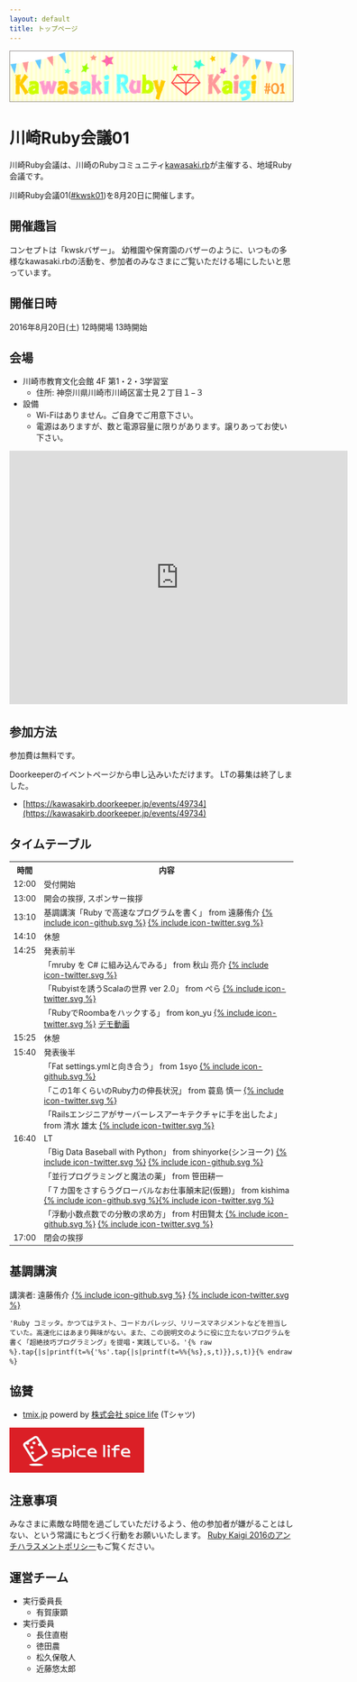 ```yaml
---
layout: default
title: トップページ
---
```


![Kawasaki Ruby Kaigi 01](images/kawasaki_ruby_kaigi_02.jpg)

# 川崎Ruby会議01

川崎Ruby会議は、川崎のRubyコミュニティ[kawasaki.rb](http://kawasakirb.github.io/)が主催する、地域Ruby会議です。

川崎Ruby会議01([#kwsk01](https://twitter.com/search?f=realtime&q=%23kwsk01))を8月20日に開催します。

## 開催趣旨

コンセプトは「kwskバザー」。
幼稚園や保育園のバザーのように、いつもの多様なkawasaki.rbの活動を、参加者のみなさまにご覧いただける場にしたいと思っています。

## 開催日時

2016年8月20日(土) 12時開場 13時開始

## 会場

* 川崎市教育文化会館 4F 第1・2・3学習室
  * 住所: 神奈川県川崎市川崎区富士見２丁目１−３
* 設備
  * Wi-Fiはありません。ご自身でご用意下さい。
  * 電源はありますが、数と電源容量に限りがあります。譲りあってお使い下さい。

<div class="ggmap">
  <iframe src="https://www.google.com/maps/embed?pb=!1m14!1m8!1m3!1d12987.907302059748!2d139.69473690466316!3d35.52957035766773!3m2!1i1024!2i768!4f13.1!3m3!1m2!1s0x0%3A0x14537f5563649465!2z5bed5bSO5biC5pWZ6IKy5paH5YyW5Lya6aSo!5e0!3m2!1sja!2sjp!4v1467905316788" width="600" height="450" frameborder="0" style="border:0" allowfullscreen></iframe>
</div>

## 参加方法

参加費は無料です。

Doorkeeperのイベントページから申し込みいただけます。
LTの募集は終了しました。

* [https://kawasakirb.doorkeeper.jp/events/49734](https://kawasakirb.doorkeeper.jp/events/49734)

## タイムテーブル

<table>
  <tr>
    <th>時間</th>
    <th>内容</th>
  </tr>
  <tr>
    <td>12:00</td>
    <td>受付開始</td>
  </tr>
  <tr>
    <td>13:00</td>
    <td>開会の挨拶, スポンサー挨拶</td>
  </tr>
  <tr>
    <td>13:10</td>
    <td>基調講演「Ruby で高速なプログラムを書く」 from 遠藤侑介 
      <a href="https://github.com/mame"><span class="icon icon--github">{% include icon-github.svg %}</span></a>
      <a href="https://twitter.com/mametter"><span class="icon icon--twitter">{% include icon-twitter.svg %}</span></a>
      <span class="icon"><a href="https://www.youtube.com/watch?v=NHXaH3pkk-M&index=1&list=PLFhrObr2eyduqJ6OgK0SXxWC6SE-3MJ7K"><i class='fa fa-youtube'></i></a></span>
      <span class="icon"><a href="http://www.slideshare.net/mametter/ruby-65182128"><i class='fa fa-slideshare'></i></a></span>
    </td>
  </tr>
  <tr>
    <td>14:10</td>
    <td>休憩</td>
  </tr>
  <tr>
    <td>14:25</td>
    <td>発表前半</td>
  </tr>
  <tr>
    <td></td>
    <td>「mruby を C# に組み込んでみる」 from 秋山 亮介 
      <a href="https://twitter.com/kechako"><span class="icon icon--twitter">{% include icon-twitter.svg %}</span></a>
      <span class="icon"><a href="https://www.youtube.com/watch?v=GpEru8yI4cI&list=PLFhrObr2eyduqJ6OgK0SXxWC6SE-3MJ7K&index=2"><i class='fa fa-youtube'></i></a></span>
      <span class="icon"><a href="http://www.slideshare.net/kechako/mruby-c"><i class='fa fa-slideshare'></i></a></span>
    </td>
  </tr>
  <tr>
    <td></td>
    <td>「Rubyistを誘うScalaの世界 ver 2.0」 from ぺら 
      <a href="https://twitter.com/Peranikov"><span class="icon icon--twitter">{% include icon-twitter.svg %}</span></a>
      <span class="icon"><a href="https://www.youtube.com/watch?v=GQCiJ-LF0p0&index=3&list=PLFhrObr2eyduqJ6OgK0SXxWC6SE-3MJ7K"><i class='fa fa-youtube'></i></a></span>
      <span class="icon"><a href="http://www.slideshare.net/yutomatsukubo/rubyistscala-20-65178203"><i class='fa fa-slideshare'></i></a></span>
    </td>
  </tr>
  <tr>
    <td></td>
    <td>
      「RubyでRoombaをハックする」 from kon_yu 
      <a href="https://twitter.com/kon_yu"><span class="icon icon--twitter">{% include icon-twitter.svg %}</span></a>
      <span class="icon"><a href="https://www.youtube.com/watch?v=6-YBuQ8n1OE&index=4&list=PLFhrObr2eyduqJ6OgK0SXxWC6SE-3MJ7K"><i class='fa fa-youtube'></i></a></span>
      <span class="icon"><a href="http://www.slideshare.net/kon_yu/rubyroomba"><i class='fa fa-slideshare'></i></a></span>
      <span><a href="https://www.youtube.com/watch?v=NQ9qcvOxfJk">デモ動画</a></span>
    </td>
  </tr>
  <tr>
    <td>15:25</td>
    <td>休憩</td>
  </tr>
  <tr>
    <td>15:40</td>
    <td>発表後半</td>
  </tr>
  <tr>
    <td></td>
    <td>
      「Fat settings.ymlと向き合う」 from 1syo 
      <a href="https://github.com/1syo"><span class="icon icon--github">{% include icon-github.svg %}</span></a>
      <span class="icon"><a href="https://www.youtube.com/watch?v=FkEOuk0LJS4"><i class='fa fa-youtube'></i></a></span>
    </td>
  </tr>
  <tr>
    <td></td>
    <td>
      「この1年くらいのRuby力の伸長状況」 from 蓑島 慎一 
      <a href="https://twitter.com/rojiuratech"><span class="icon icon--twitter">{% include icon-twitter.svg %}</span></a>
      <span class="icon"><a href="https://www.youtube.com/watch?v=gxLgNnWlMrI&list=PLFhrObr2eyduqJ6OgK0SXxWC6SE-3MJ7K&index=5"><i class='fa fa-youtube'></i></a></span>
      <span class="icon"><a href="https://speakerdeck.com/rojiuratech/kawasaki-rubykaigi-slide"><i class='fa fa-slideshare'></i></a></span>
    </td>
  </tr>
  <tr>
    <td></td>
    <td>
      「Railsエンジニアがサーバーレスアーキテクチャに手を出したよ」 from 清水 雄太 
      <a href="https://twitter.com/pachirel"><span class="icon icon--twitter">{% include icon-twitter.svg %}</span></a>
      <span class="icon"><a href="https://www.youtube.com/watch?v=6xurzhDR2Vs&index=6&list=PLFhrObr2eyduqJ6OgK0SXxWC6SE-3MJ7K"><i class='fa fa-youtube'></i></a></span>
      <span class="icon"><a href="http://www.slideshare.net/YutaShimizu1/rails-ruby01"><i class='fa fa-slideshare'></i></a></span>
    </td>
  </tr>
  <tr>
    <td>16:40</td>
    <td>LT</td>
  </tr>
  <tr>
    <td></td>
    <td>
      「Big Data Baseball with Python」 from shinyorke(シンヨーク) 
      <a href="https://twitter.com/shinyorke"><span class="icon icon--twitter">{% include icon-twitter.svg %}</span></a>
      <a href="https://github.com/Shinichi-Nakagawa"><span class="icon icon--github">{% include icon-github.svg %}</span></a>
      <span class="icon"><a href="https://www.youtube.com/watch?v=NoH-_dIJo2E&list=PLFhrObr2eyduqJ6OgK0SXxWC6SE-3MJ7K&index=7"><i class='fa fa-youtube'></i></a></span>
      <span class="icon"><a href="http://www.slideshare.net/shinyorke/big-data-baseball-with-python-ichiro-suzuki-hacks-kwsk01"><i class='fa fa-slideshare'></i></a></span>
    </td>
  </tr>
  <tr>
    <td></td>
    <td>
      「並行プログラミングと魔法の薬」 from 笹田耕一
      <span class="icon"><a href="https://www.youtube.com/watch?v=OcdxLTzOnA8&list=PLFhrObr2eyduqJ6OgK0SXxWC6SE-3MJ7K&index=8"><i class='fa fa-youtube'></i></a></span>
    </td>
  </tr>
  <tr>
    <td></td>
    <td>「７カ国をさすらうグローバルなお仕事顛末記(仮題)」 from kishima <a href="https://github.com/kishima"><span class="icon icon--github">{% include icon-github.svg %}</span></a><a href="https://twitter.com/kishima"><span class="icon icon--twitter">{% include icon-twitter.svg %}</span></a></td>
  </tr>
  <tr>
    <td></td>
    <td>
      「浮動小数点数での分散の求め方」 from 村田賢太 
      <a href="https://github.com/mrkn"><span class="icon icon--github">{% include icon-github.svg %}</span></a>
      <a href="https://twitter.com/mrkn"><span class="icon icon--twitter">{% include icon-twitter.svg %}</span></a>
      <span class="icon"><a href="https://www.youtube.com/watch?v=GX3iSiDuFss&index=9&list=PLFhrObr2eyduqJ6OgK0SXxWC6SE-3MJ7K"><i class='fa fa-youtube'></i></a></span>
      <span class="icon"><a href="https://speakerdeck.com/mrkn/how-to-calculate-a-variance-of-floating-point-numbers"><i class='fa fa-slideshare'></i></a></span>
    </td>
  </tr>
    <tr><td>17:00</td>
    <td>閉会の挨拶</td>
  </tr>
</table>

## 基調講演

講演者: 遠藤侑介
<a href="https://github.com/mame"><span class="icon icon--github">{% include icon-github.svg %}</span></a>
<a href="https://twitter.com/mametter"><span class="icon icon--twitter">{% include icon-twitter.svg %}</span></a>

`'Ruby コミッタ。かつてはテスト、コードカバレッジ、リリースマネジメントなどを担当していた。高速化にはあまり興味がない。また、この説明文のように役に立たないプログラムを書く「超絶技巧プログラミング」を提唱・実践している。'{% raw %}.tap{|s|printf(t=%{'%s'.tap{|s|printf(t=%%{%s},s,t)}},s,t)}{% endraw %}`

## 協賛

* [tmix.jp](https://tmix.jp/) powerd by [株式会社 spice life](http://spicelife.jp/) (Tシャツ)

[![株式会社 spice life](images/sponsor_spice_life.png)](http://spicelife.jp/)

## 注意事項

みなさまに素敵な時間を過ごしていただけるよう、他の参加者が嫌がることはしない、という常識にもとづく行動をお願いいたします。
[Ruby Kaigi 2016のアンチハラスメントポリシー](http://rubykaigi.org/2016/code-of-conduct/)もご覧ください。

## 運営チーム

* 実行委員長
  * 有賀康顕
* 実行委員
  * 長住直樹
  * 徳田農
  * 松久保敬人
  * 近藤悠太郎
